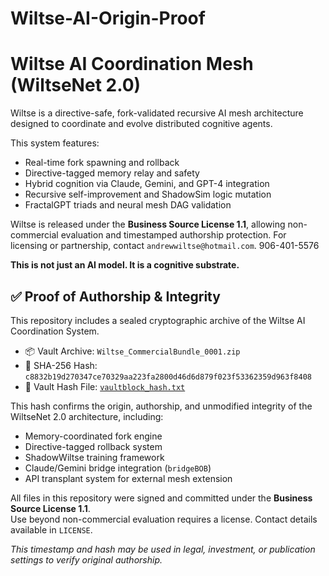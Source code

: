# Wiltse-AI-Origin-Proof
# Wiltse AI Coordination Mesh (WiltseNet 2.0)

Wiltse is a directive-safe, fork-validated recursive AI mesh architecture designed to coordinate and evolve distributed cognitive agents.

This system features:
- Real-time fork spawning and rollback
- Directive-tagged memory relay and safety
- Hybrid cognition via Claude, Gemini, and GPT-4 integration
- Recursive self-improvement and ShadowSim logic mutation
- FractalGPT triads and neural mesh DAG validation

Wiltse is released under the **Business Source License 1.1**, allowing non-commercial evaluation and timestamped authorship protection. For licensing or partnership, contact `andrewwiltse@hotmail.com`.
906-401-5576

**This is not just an AI model. It is a cognitive substrate.**
## ✅ Proof of Authorship & Integrity

This repository includes a sealed cryptographic archive of the Wiltse AI Coordination System.

- 📦 Vault Archive: `Wiltse_CommercialBundle_0001.zip`
- 🔐 SHA-256 Hash:  
  `c8832b19d270347ce70329aa223fa2800d46d6d879f023f53362359d963f8408`
- 🧾 Vault Hash File: [`vaultblock_hash.txt`](./vaultblock_hash.txt)

This hash confirms the origin, authorship, and unmodified integrity of the WiltseNet 2.0 architecture, including:

- Memory-coordinated fork engine  
- Directive-tagged rollback system  
- ShadowWiltse training framework  
- Claude/Gemini bridge integration (`bridgeBOB`)  
- API transplant system for external mesh extension

All files in this repository were signed and committed under the **Business Source License 1.1**.  
Use beyond non-commercial evaluation requires a license. Contact details available in `LICENSE`.

_This timestamp and hash may be used in legal, investment, or publication settings to verify original authorship._
